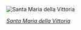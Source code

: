 
![Santa Maria della Vittoria](https://upload.wikimedia.org/wikipedia/commons/thumb/7/72/Santa_Maria_della_Vittoria_in_Rome_-_Interior.jpg/600px-Santa_Maria_della_Vittoria_in_Rome_-_Interior.jpg)

*[Santa Maria della Vittoria](https://wikipedia.org/wiki/File:Santa_Maria_della_Vittoria_in_Rome_-_Interior.jpg)*
